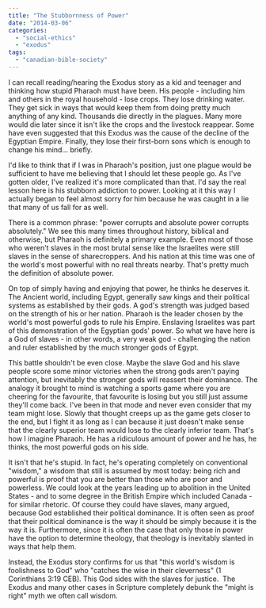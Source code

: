 ```yaml
---
title: "The Stubbornness of Power"
date: "2014-03-06"
categories: 
  - "social-ethics"
  - "exodus"
tags: 
  - "canadian-bible-society"
---
```


I can recall reading/hearing the Exodus story as a kid and teenager and thinking how stupid Pharaoh must have been. His people - including him and others in the royal household - lose crops. They lose drinking water. They get sick in ways that would keep them from doing pretty much anything of any kind. Thousands die directly in the plagues. Many more would die later since it isn't like the crops and the livestock reappear. Some have even suggested that this Exodus was the cause of the decline of the Egyptian Empire. Finally, they lose their first-born sons which is enough to change his mind... briefly.

I'd like to think that if I was in Pharaoh's position, just one plague would be sufficient to have me believing that I should let these people go. As I've gotten older, I've realized it's more complicated than that. I'd say the real lesson here is his stubborn addiction to power. Looking at it this way I actually began to feel almost sorry for him because he was caught in a lie that many of us fall for as well.

There is a common phrase: "power corrupts and absolute power corrupts absolutely." We see this many times throughout history, biblical and otherwise, but Pharaoh is definitely a primary example. Even most of those who weren't slaves in the most brutal sense like the Israelites were still slaves in the sense of sharecroppers. And his nation at this time was one of the world's most powerful with no real threats nearby. That's pretty much the definition of absolute power.

On top of simply having and enjoying that power, he thinks he deserves it. The Ancient world, including Egypt, generally saw kings and their political systems as established by their gods. A god's strength was judged based on the strength of his or her nation. Pharaoh is the leader chosen by the world's most powerful gods to rule his Empire. Enslaving Israelites was part of this demonstration of the Egyptian gods' power. So what we have here is a God of slaves - in other words, a very weak god - challenging the nation and ruler established by the much stronger gods of Egypt.

This battle shouldn't be even close. Maybe the slave God and his slave people score some minor victories when the strong gods aren't paying attention, but inevitably the stronger gods will reassert their dominance. The analogy it brought to mind is watching a sports game where you are cheering for the favourite, that favourite is losing but you still just assume they'll come back. I've been in that mode and never even consider that my team might lose. Slowly that thought creeps up as the game gets closer to the end, but I fight it as long as I can because it just doesn't make sense that the clearly superior team would lose to the clearly inferior team. That's how I imagine Pharaoh. He has a ridiculous amount of power and he has, he thinks, the most powerful gods on his side.

It isn't that he's stupid. In fact, he's operating completely on conventional "wisdom," a wisdom that still is assumed by most today: being rich and powerful is proof that you are better than those who are poor and powerless. We could look at the years leading up to abolition in the United States - and to some degree in the British Empire which included Canada - for similar rhetoric. Of course they could have slaves, many argued, because God established their political dominance. It is often seen as proof that their political dominance is the way it should be simply because it is the way it is. Furthermore, since it is often the case that only those in power have the option to determine theology, that theology is inevitably slanted in ways that help them.

Instead, the Exodus story confirms for us that "this world's wisdom is foolishness to God" who "catches the wise in their cleverness" (1 Corinthians 3:19 CEB). This God sides with the slaves for justice.  The Exodus and many other cases in Scripture completely debunk the "might is right" myth we often call wisdom.
